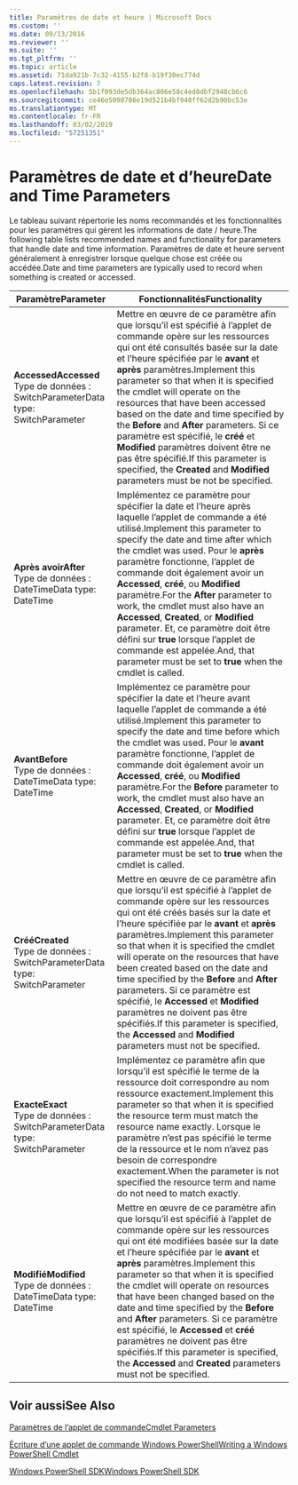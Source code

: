 ```yaml
---
title: Paramètres de date et heure | Microsoft Docs
ms.custom: ''
ms.date: 09/13/2016
ms.reviewer: ''
ms.suite: ''
ms.tgt_pltfrm: ''
ms.topic: article
ms.assetid: 71da921b-7c32-4155-b2f8-b19f30ec774d
caps.latest.revision: 7
ms.openlocfilehash: 5b1f093de5db364ac806e58c4ed8dbf2948cb6c6
ms.sourcegitcommit: ce46e5098786e19d521b4bf948ff62d2b90bc53e
ms.translationtype: MT
ms.contentlocale: fr-FR
ms.lasthandoff: 03/02/2019
ms.locfileid: "57251351"
---
```

# <a name="date-and-time-parameters"></a><span data-ttu-id="2a01e-102">Paramètres de date et d’heure</span><span class="sxs-lookup"><span data-stu-id="2a01e-102">Date and Time Parameters</span></span>

<span data-ttu-id="2a01e-103">Le tableau suivant répertorie les noms recommandés et les fonctionnalités pour les paramètres qui gèrent les informations de date / heure.</span><span class="sxs-lookup"><span data-stu-id="2a01e-103">The following table lists recommended names and functionality for parameters that handle date and time information.</span></span> <span data-ttu-id="2a01e-104">Paramètres de date et heure servent généralement à enregistrer lorsque quelque chose est créée ou accédée.</span><span class="sxs-lookup"><span data-stu-id="2a01e-104">Date and time parameters are typically used to record when something is created or accessed.</span></span>

|<span data-ttu-id="2a01e-105">Paramètre</span><span class="sxs-lookup"><span data-stu-id="2a01e-105">Parameter</span></span>|<span data-ttu-id="2a01e-106">Fonctionnalités</span><span class="sxs-lookup"><span data-stu-id="2a01e-106">Functionality</span></span>|
|---|---|
|<span data-ttu-id="2a01e-107">**Accessed**</span><span class="sxs-lookup"><span data-stu-id="2a01e-107">**Accessed**</span></span><br><span data-ttu-id="2a01e-108">Type de données : SwitchParameter</span><span class="sxs-lookup"><span data-stu-id="2a01e-108">Data type: SwitchParameter</span></span>|<span data-ttu-id="2a01e-109">Mettre en œuvre de ce paramètre afin que lorsqu’il est spécifié à l’applet de commande opère sur les ressources qui ont été consultés basée sur la date et l’heure spécifiée par le **avant** et **après** paramètres.</span><span class="sxs-lookup"><span data-stu-id="2a01e-109">Implement this parameter so that when it is specified the cmdlet will operate on the resources that have been accessed based on the date and time specified by the **Before** and **After** parameters.</span></span> <span data-ttu-id="2a01e-110">Si ce paramètre est spécifié, le **créé** et **Modified** paramètres doivent être ne pas être spécifié.</span><span class="sxs-lookup"><span data-stu-id="2a01e-110">If this parameter is specified, the **Created** and **Modified** parameters must be not be specified.</span></span>|
|<span data-ttu-id="2a01e-111">**Après avoir**</span><span class="sxs-lookup"><span data-stu-id="2a01e-111">**After**</span></span><br><span data-ttu-id="2a01e-112">Type de données : DateTime</span><span class="sxs-lookup"><span data-stu-id="2a01e-112">Data type: DateTime</span></span>|<span data-ttu-id="2a01e-113">Implémentez ce paramètre pour spécifier la date et l’heure après laquelle l’applet de commande a été utilisé.</span><span class="sxs-lookup"><span data-stu-id="2a01e-113">Implement this parameter to specify the date and time after which the cmdlet was used.</span></span> <span data-ttu-id="2a01e-114">Pour le **après** paramètre fonctionne, l’applet de commande doit également avoir un **Accessed**, **créé**, ou **Modified** paramètre.</span><span class="sxs-lookup"><span data-stu-id="2a01e-114">For the **After** parameter to work, the cmdlet must also have an **Accessed**, **Created**, or **Modified** parameter.</span></span> <span data-ttu-id="2a01e-115">Et, ce paramètre doit être défini sur **true** lorsque l’applet de commande est appelée.</span><span class="sxs-lookup"><span data-stu-id="2a01e-115">And, that parameter must be set to **true** when the cmdlet is called.</span></span>|
|<span data-ttu-id="2a01e-116">**Avant**</span><span class="sxs-lookup"><span data-stu-id="2a01e-116">**Before**</span></span><br><span data-ttu-id="2a01e-117">Type de données : DateTime</span><span class="sxs-lookup"><span data-stu-id="2a01e-117">Data type: DateTime</span></span>|<span data-ttu-id="2a01e-118">Implémentez ce paramètre pour spécifier la date et l’heure avant laquelle l’applet de commande a été utilisé.</span><span class="sxs-lookup"><span data-stu-id="2a01e-118">Implement this parameter to specify the date and time before which the cmdlet was used.</span></span> <span data-ttu-id="2a01e-119">Pour le **avant** paramètre fonctionne, l’applet de commande doit également avoir un **Accessed**, **créé**, ou **Modified** paramètre.</span><span class="sxs-lookup"><span data-stu-id="2a01e-119">For the **Before** parameter to work, the cmdlet must also have an **Accessed**, **Created**, or **Modified** parameter.</span></span> <span data-ttu-id="2a01e-120">Et, ce paramètre doit être défini sur **true** lorsque l’applet de commande est appelée.</span><span class="sxs-lookup"><span data-stu-id="2a01e-120">And, that parameter must be set to **true** when the cmdlet is called.</span></span>|
|<span data-ttu-id="2a01e-121">**Créé**</span><span class="sxs-lookup"><span data-stu-id="2a01e-121">**Created**</span></span><br><span data-ttu-id="2a01e-122">Type de données : SwitchParameter</span><span class="sxs-lookup"><span data-stu-id="2a01e-122">Data type: SwitchParameter</span></span>|<span data-ttu-id="2a01e-123">Mettre en œuvre de ce paramètre afin que lorsqu’il est spécifié à l’applet de commande opère sur les ressources qui ont été créés basés sur la date et l’heure spécifiée par le **avant** et **après** paramètres.</span><span class="sxs-lookup"><span data-stu-id="2a01e-123">Implement this parameter so that when it is specified the cmdlet will operate on the resources that have been created based on the date and time specified by the **Before** and **After** parameters.</span></span> <span data-ttu-id="2a01e-124">Si ce paramètre est spécifié, le **Accessed** et **Modified** paramètres ne doivent pas être spécifiés.</span><span class="sxs-lookup"><span data-stu-id="2a01e-124">If this parameter is specified, the **Accessed** and **Modified** parameters must not be specified.</span></span>|
|<span data-ttu-id="2a01e-125">**Exacte**</span><span class="sxs-lookup"><span data-stu-id="2a01e-125">**Exact**</span></span><br><span data-ttu-id="2a01e-126">Type de données : SwitchParameter</span><span class="sxs-lookup"><span data-stu-id="2a01e-126">Data type: SwitchParameter</span></span>|<span data-ttu-id="2a01e-127">Implémentez ce paramètre afin que lorsqu’il est spécifié le terme de la ressource doit correspondre au nom ressource exactement.</span><span class="sxs-lookup"><span data-stu-id="2a01e-127">Implement this parameter so that when it is specified the resource term must match the resource name exactly.</span></span> <span data-ttu-id="2a01e-128">Lorsque le paramètre n’est pas spécifié le terme de la ressource et le nom n’avez pas besoin de correspondre exactement.</span><span class="sxs-lookup"><span data-stu-id="2a01e-128">When the parameter is not specified the resource term and name do not need to match exactly.</span></span>|
|<span data-ttu-id="2a01e-129">**Modifié**</span><span class="sxs-lookup"><span data-stu-id="2a01e-129">**Modified**</span></span><br><span data-ttu-id="2a01e-130">Type de données : DateTime</span><span class="sxs-lookup"><span data-stu-id="2a01e-130">Data type: DateTime</span></span>|<span data-ttu-id="2a01e-131">Mettre en œuvre de ce paramètre afin que lorsqu’il est spécifié à l’applet de commande opère sur les ressources qui ont été modifiées basée sur la date et l’heure spécifiée par le **avant** et **après** paramètres.</span><span class="sxs-lookup"><span data-stu-id="2a01e-131">Implement this parameter so that when it is specified the cmdlet will operate on resources that have been changed based on the date and time specified by the **Before** and **After** parameters.</span></span> <span data-ttu-id="2a01e-132">Si ce paramètre est spécifié, le **Accessed** et **créé** paramètres ne doivent pas être spécifiés.</span><span class="sxs-lookup"><span data-stu-id="2a01e-132">If this parameter is specified, the **Accessed** and **Created** parameters must not be specified.</span></span>|
## <a name="see-also"></a><span data-ttu-id="2a01e-133">Voir aussi</span><span class="sxs-lookup"><span data-stu-id="2a01e-133">See Also</span></span>

[<span data-ttu-id="2a01e-134">Paramètres de l’applet de commande</span><span class="sxs-lookup"><span data-stu-id="2a01e-134">Cmdlet Parameters</span></span>](./cmdlet-parameters.md)

[<span data-ttu-id="2a01e-135">Écriture d’une applet de commande Windows PowerShell</span><span class="sxs-lookup"><span data-stu-id="2a01e-135">Writing a Windows PowerShell Cmdlet</span></span>](./writing-a-windows-powershell-cmdlet.md)

[<span data-ttu-id="2a01e-136">Windows PowerShell SDK</span><span class="sxs-lookup"><span data-stu-id="2a01e-136">Windows PowerShell SDK</span></span>](../windows-powershell-reference.md)
